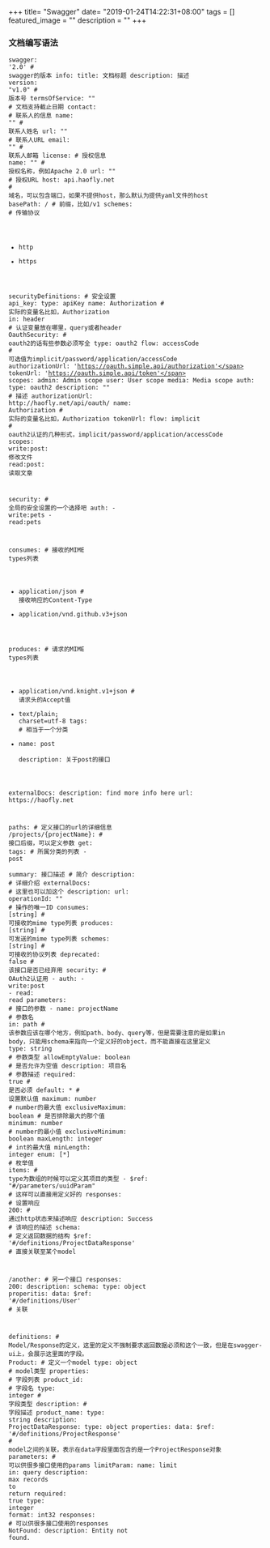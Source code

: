 +++
title= "Swagger"
date= "2019-01-24T14:22:31+08:00"
tags = []
featured_image = ""
description = ""
+++

### 文档编写语法

<code class="hljs livecodeserver has-numbering">swagger: <span class="hljs-string">'2.0'</span>                      <span class="hljs-comment"># swagger的版本</span>
info:
  title: 文档标题
  description:  描述
  <span class="hljs-built_in">version</span>: <span class="hljs-string">"v1.0"</span>                   <span class="hljs-comment"># 版本号</span>
  termsOfService: <span class="hljs-string">""</span>                <span class="hljs-comment"># 文档支持截止日期</span>
  contact:                          <span class="hljs-comment"># 联系人的信息</span>
    name: <span class="hljs-string">""</span>                        <span class="hljs-comment"># 联系人姓名</span>
    url: <span class="hljs-string">""</span>                         <span class="hljs-comment"># 联系人URL</span>
    email: <span class="hljs-string">""</span>                       <span class="hljs-comment"># 联系人邮箱</span>
  license:                          <span class="hljs-comment"># 授权信息</span>
    name: <span class="hljs-string">""</span>                        <span class="hljs-comment"># 授权名称，例如Apache 2.0</span>
    url: <span class="hljs-string">""</span>                         <span class="hljs-comment"># 授权URL</span>
host: api.haofly.net                <span class="hljs-comment"># 域名，可以包含端口，如果不提供host，那么默认为提供yaml文件的host</span>
basePath: /                         <span class="hljs-comment"># 前缀，比如/v1</span>
schemes:                            <span class="hljs-comment"># 传输协议</span>
  - <span class="hljs-keyword">http</span>
  - <span class="hljs-keyword">https</span>

securityDefinitions:                <span class="hljs-comment"># 安全设置</span>
  api_key:
    type: apiKey
    name: Authorization             <span class="hljs-comment"># 实际的变量名比如，Authorization</span>
    <span class="hljs-operator">in</span>: header                      <span class="hljs-comment"># 认证变量放在哪里，query或者header</span>
  OauthSecurity:                    <span class="hljs-comment"># oauth2的话有些参数必须写全</span>
    type: oauth2
    flow: accessCode                <span class="hljs-comment"># 可选值为implicit/password/application/accessCode</span>
    authorizationUrl: <span class="hljs-string">'https://oauth.simple.api/authorization'</span>
    tokenUrl: <span class="hljs-string">'https://oauth.simple.api/token'</span>
    scopes:
      admin: Admin scope
      user: User scope
      media: Media scope
  auth:
    type: oauth2
    description: <span class="hljs-string">""</span>                 <span class="hljs-comment"># 描述</span>
    authorizationUrl: <span class="hljs-keyword">http</span>://haofly.net/api/oauth/
    name: Authorization             <span class="hljs-comment"># 实际的变量名比如，Authorization</span>
    tokenUrl:
    flow: implicit                  <span class="hljs-comment"># oauth2认证的几种形式，implicit/password/application/accessCode</span>
    scopes:
      <span class="hljs-built_in">write</span>:<span class="hljs-built_in">post</span>: 修改文件
      <span class="hljs-built_in">read</span>:<span class="hljs-built_in">post</span>: 读取文章

security:                           <span class="hljs-comment"># 全局的安全设置的一个选择吧</span>
  auth:
    - <span class="hljs-built_in">write</span>:pets
    - <span class="hljs-built_in">read</span>:pets

consumes:                           <span class="hljs-comment"># 接收的MIME types列表</span>
  - application/json                <span class="hljs-comment"># 接收响应的Content-Type</span>
  - application/vnd.github.v3+json

produces:                           <span class="hljs-comment"># 请求的MIME types列表</span>
  - application/vnd.knight.v1+json  <span class="hljs-comment"># 请求头的Accept值</span>
  - <span class="hljs-keyword">text</span>/plain; charset=utf-<span class="hljs-number">8</span>
tags:                               <span class="hljs-comment"># 相当于一个分类</span>
  - name: <span class="hljs-built_in">post</span>  
    description: 关于<span class="hljs-built_in">post</span>的接口

externalDocs:
  description: find more info here
  url: <span class="hljs-keyword">https</span>://haofly.net

paths:                              <span class="hljs-comment"># 定义接口的url的详细信息</span>
  /projects/{projectName}:          <span class="hljs-comment"># 接口后缀，可以定义参数</span>
    <span class="hljs-built_in">get</span>:
      tags:                         <span class="hljs-comment"># 所属分类的列表</span>
        - <span class="hljs-built_in">post</span>  
      summary: 接口描述              <span class="hljs-comment"># 简介</span>
      description:                  <span class="hljs-comment"># 详细介绍</span>
      externalDocs:                 <span class="hljs-comment"># 这里也可以加这个</span>
        description:
        url:
      operationId: <span class="hljs-string">""</span>               <span class="hljs-comment"># 操作的唯一ID</span>
      consumes: [<span class="hljs-keyword">string</span>]            <span class="hljs-comment"># 可接收的mime type列表</span>
      produces: [<span class="hljs-keyword">string</span>]            <span class="hljs-comment"># 可发送的mime type列表</span>
      schemes: [<span class="hljs-keyword">string</span>]             <span class="hljs-comment"># 可接收的协议列表</span>
      deprecated: <span class="hljs-constant">false</span>             <span class="hljs-comment"># 该接口是否已经弃用</span>
      security:                     <span class="hljs-comment"># OAuth2认证用</span>
        - auth: 
            - <span class="hljs-built_in">write</span>:<span class="hljs-built_in">post</span>
            - <span class="hljs-built_in">read</span>: <span class="hljs-built_in">read</span>
      parameters:                   <span class="hljs-comment"># 接口的参数</span>
        - name: projectName         <span class="hljs-comment"># 参数名</span>
          <span class="hljs-operator">in</span>: path                  <span class="hljs-comment"># 该参数应该在哪个地方，例如path、body、query等，但是需要注意的是如果in body，只能用schema来指向一个定义好的object，而不能直接在这里定义</span>
          type: <span class="hljs-keyword">string</span>              <span class="hljs-comment"># 参数类型</span>
          allowEmptyValue: boolean          <span class="hljs-comment"># 是否允许为空值</span>
          description: 项目名        <span class="hljs-comment"># 参数描述</span>
          required: <span class="hljs-constant">true</span>            <span class="hljs-comment"># 是否必须</span>
          default: *                <span class="hljs-comment"># 设置默认值</span>
          maximum: <span class="hljs-built_in">number</span>           <span class="hljs-comment"># number的最大值</span>
          exclusiveMaximum: boolean <span class="hljs-comment"># 是否排除最大的那个值</span>
          minimum: <span class="hljs-built_in">number</span>           <span class="hljs-comment"># number的最小值</span>
          exclusiveMinimum: boolean
          maxLength: <span class="hljs-keyword">integer</span>        <span class="hljs-comment"># int的最大值</span>
          minLength: <span class="hljs-keyword">integer</span>
          enum: [*]                 <span class="hljs-comment"># 枚举值</span>
          <span class="hljs-keyword">items</span>:                    <span class="hljs-comment"># type为数组的时候可以定义其项目的类型</span>
        - $ref: <span class="hljs-string">"#/parameters/uuidParam"</span>   <span class="hljs-comment"># 这样可以直接用定义好的</span>
      responses:                    <span class="hljs-comment"># 设置响应</span>
        <span class="hljs-number">200</span>:                        <span class="hljs-comment"># 通过http状态来描述响应</span>
          description: Success      <span class="hljs-comment"># 该响应的描述</span>
          schema:                   <span class="hljs-comment"># 定义返回数据的结构</span>
            $ref: <span class="hljs-string">'#/definitions/ProjectDataResponse'</span>  <span class="hljs-comment"># 直接关联至某个model</span>

  /another: <span class="hljs-comment"># 另一个接口</span>
      responses:
        <span class="hljs-number">200</span>:
            description:
            schema:
              type: object
              properitis:
                data:
                    $ref: <span class="hljs-string">'#/definitions/User'</span> <span class="hljs-comment"># 关联</span>

definitions:            <span class="hljs-comment"># Model/Response的定义，这里的定义不强制要求返回数据必须和这个一致，但是在swagger-ui上，会展示这里面的字段。</span>
  Product:              <span class="hljs-comment"># 定义一个model</span>
    type: object        <span class="hljs-comment"># model类型</span>
    properties:         <span class="hljs-comment"># 字段列表</span>
      product_id:       <span class="hljs-comment"># 字段名</span>
        type: <span class="hljs-keyword">integer</span>   <span class="hljs-comment"># 字段类型</span>
        description:    <span class="hljs-comment"># 字段描述</span>
      product_name:
        type: <span class="hljs-keyword">string</span>
        description: 
  ProjectDataResponse:
    type: object
    properties:
        data:
            $ref: <span class="hljs-string">'#/definitions/ProjectResponse'</span>  <span class="hljs-comment"># model之间的关联，表示在data字段里面包含的是一个ProjectResponse对象</span>
parameters:             <span class="hljs-comment"># 可以供很多接口使用的params</span>
  limitParam:
    name: limit
    <span class="hljs-operator">in</span>: query
    description: <span class="hljs-built_in">max</span> records <span class="hljs-built_in">to</span> <span class="hljs-constant">return</span>
    required: <span class="hljs-constant">true</span>
    type: <span class="hljs-keyword">integer</span>
    <span class="hljs-built_in">format</span>: int32
responses:              <span class="hljs-comment"># 可以供很多接口使用的responses</span>
  NotFound:
    description: Entity <span class="hljs-operator">not</span> found.</code>